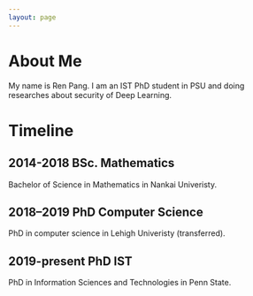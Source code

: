 ```yaml
---
layout: page
---
```


# About Me

My name is Ren Pang. I am an IST PhD student in PSU and doing researches about security of Deep Learning.

# Timeline
## 2014-2018 BSc. Mathematics
Bachelor of Science in Mathematics in Nankai Univeristy.

## 2018–2019 PhD Computer Science
PhD in computer science in Lehigh Univeristy (transferred).

## 2019-present PhD IST
PhD in Information Sciences and Technologies in Penn State.

